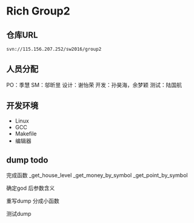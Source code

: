 # Rich Group2

## 仓库URL
	svn://115.156.207.252/sw2016/group2

## 人员分配
PO：季慧
SM：邬昕昱
设计：谢怡荣
开发：孙昊海，余梦颖
测试：陆国航

## 开发环境
* Linux
* GCC
* Makefile
* 编辑器

## dump todo

完成函数
	_get_house_level
	_get_money_by_symbol
	_get_point_by_symbol
	
确定god 后参数含义

重写dump
	分成小函数

测试dump